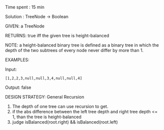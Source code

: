 Time spent : 15 min

Solution : TreeNode -> Boolean	

GIVEN: a TreeNode

RETURNS: true iff the given tree is height-balanced

NOTE: a height-balanced binary tree is defined as a binary tree in which the depth of the two subtrees of every node never differ by more than 1.

EXAMPLES:

Input: 

```
[1,2,2,3,null,null,3,4,null,null,4]
```

Output: false

DESIGN STRATEGY: General Recursion



1. The depth of one tree can use recursion to get.
2. if the abs difference between the left tree depth and right tree depth <= 1, than the tree is height-balanced
3.  judge isBalanced(root.right) && isBalanced(root.left)
